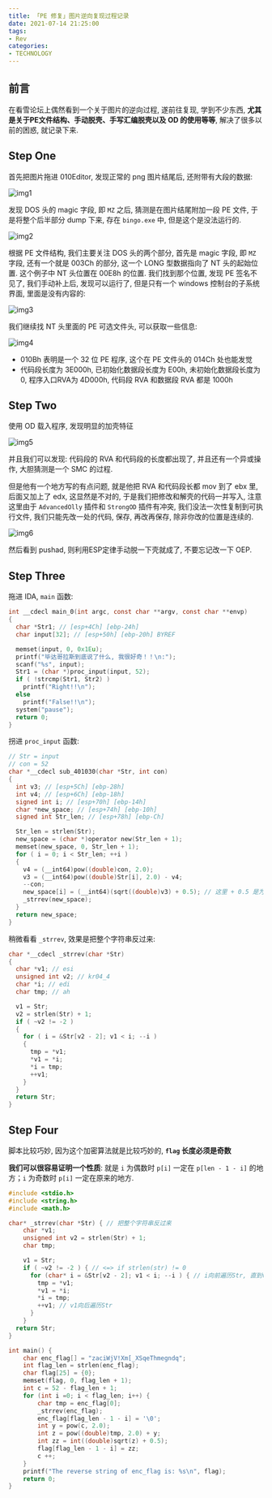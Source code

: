 ```yaml
---
title: 「PE 修复」图片逆向复现过程记录
date: 2021-07-14 21:25:00
tags:
- Rev
categories:
- TECHNOLOGY
---
```



<!-- more -->

## 前言

在看雪论坛上偶然看到一个关于图片的逆向过程, 遂前往复现, 学到不少东西, **尤其是关于PE文件结构、手动脱壳、手写汇编脱壳以及 OD 的使用等等**, 解决了很多以前的困惑, 就记录下来.

## Step One

首先把图片拖进 010Editor, 发现正常的 png 图片结尾后, 还附带有大段的数据:

![img1](https://z3.ax1x.com/2021/07/14/WeBZp8.png)

发现 DOS 头的 magic 字段, 即 `MZ` 之后, 猜测是在图片结尾附加一段 PE 文件, 于是将整个后半部分 dump 下来, 存在 `bingo.exe` 中, 但是这个是没法运行的.

![img2](https://z3.ax1x.com/2021/07/14/WeBEff.png)

根据 PE 文件结构, 我们主要关注 DOS 头的两个部分, 首先是 magic 字段, 即 `MZ` 字段, 还有一个就是 003Ch 的部分, 这一个 LONG 型数据指向了 NT 头的起始位置. 这个例子中 NT 头位置在 00E8h 的位置. 我们找到那个位置, 发现 PE 签名不见了, 我们手动补上后, 发现可以运行了, 但是只有一个 windows 控制台的子系统界面, 里面是没有内容的:

![img3](https://z3.ax1x.com/2021/07/14/WeDpCV.png)

我们继续找 NT 头里面的 PE 可选文件头, 可以获取一些信息:

![img4](https://z3.ax1x.com/2021/07/14/WeDLRK.png)

- 010Bh 表明是一个 32 位 PE 程序, 这个在 PE 文件头的 014Ch 处也能发觉
- 代码段长度为 3E000h, 已初始化数据段长度为 E00h, 未初始化数据段长度为 0, 程序入口RVA为 4D000h, 代码段 RVA 和数据段 RVA 都是 1000h

## Step Two

使用 OD 载入程序, 发现明显的加壳特征

![img5](https://z3.ax1x.com/2021/07/14/WeDOxO.md.png)

并且我们可以发现: 代码段的 RVA 和代码段的长度都出现了, 并且还有一个异或操作, 大胆猜测是一个 SMC 的过程.

但是他有一个地方写的有点问题, 就是他把 RVA 和代码段长都 mov 到了 ebx 里, 后面又加上了 edx, 这显然是不对的, 于是我们把修改和解壳的代码一并写入, 注意这里由于 `AdvancedOlly` 插件和 `StrongOD` 插件有冲突, 我们没法一次性复制到可执行文件, 我们只能先改一处的代码, 保存, 再改再保存, 除非你改的位置是连续的.

![img6](https://z3.ax1x.com/2021/07/14/WerUoR.md.png)

然后看到 pushad, 则利用ESP定律手动脱一下壳就成了, 不要忘记改一下 OEP.

## Step Three

拖进 IDA, `main` 函数:

```c
int __cdecl main_0(int argc, const char **argv, const char **envp)
{
  char *Str1; // [esp+4Ch] [ebp-24h]
  char input[32]; // [esp+50h] [ebp-20h] BYREF

  memset(input, 0, 0x1Eu);
  printf("毕达哥拉斯到底说了什么, 我很好奇！！\n:");
  scanf("%s", input);
  Str1 = (char *)proc_input(input, 52);
  if ( !strcmp(Str1, Str2) )
    printf("Right!!\n");
  else
    printf("False!!\n");
  system("pause");
  return 0;
}
```

拐进 `proc_input` 函数:

```c
// Str = input
// con = 52
char *__cdecl sub_401030(char *Str, int con)
{
  int v3; // [esp+5Ch] [ebp-28h]
  int v4; // [esp+6Ch] [ebp-18h]
  signed int i; // [esp+70h] [ebp-14h]
  char *new_space; // [esp+74h] [ebp-10h]
  signed int Str_len; // [esp+78h] [ebp-Ch]

  Str_len = strlen(Str);
  new_space = (char *)operator new(Str_len + 1);
  memset(new_space, 0, Str_len + 1);
  for ( i = 0; i < Str_len; ++i )
  {
    v4 = (__int64)pow((double)con, 2.0);
    v3 = (__int64)pow((double)Str[i], 2.0) - v4;
    --con;
    new_space[i] = (__int64)(sqrt((double)v3) + 0.5); // 这里 + 0.5 是为了保证进一位
    _strrev(new_space);
  }
  return new_space;
}
```

稍微看看 `_strrev`, 效果是把整个字符串反过来:

```c
char *__cdecl _strrev(char *Str)
{
  char *v1; // esi
  unsigned int v2; // kr04_4
  char *i; // edi
  char tmp; // ah

  v1 = Str;
  v2 = strlen(Str) + 1;
  if ( ~v2 != -2 )
  {
    for ( i = &Str[v2 - 2]; v1 < i; --i )
    {
      tmp = *v1;
      *v1 = *i;
      *i = tmp;
      ++v1;
    }
  }
  return Str;
}
```

## Step Four

脚本比较巧妙, 因为这个加密算法就是比较巧妙的, **`flag` 长度必须是奇数**

**我们可以很容易证明一个性质**: 就是 `i` 为偶数时 `p[i]` 一定在 `p[len - 1 - i]` 的地方；`i` 为奇数时 `p[i]` 一定在原来的地方.

```c
#include <stdio.h>
#include <string.h>
#include <math.h>

char* _strrev(char *Str) { // 把整个字符串反过来
    char *v1;
    unsigned int v2 = strlen(Str) + 1;
    char tmp;

    v1 = Str;
    if ( ~v2 != -2 ) { // <=> if strlen(str) != 0
      for (char* i = &Str[v2 - 2]; v1 < i; --i ) { // i向前遍历Str, 直到v1和i相遇
        tmp = *v1;
        *v1 = *i;
        *i = tmp;
        ++v1; // v1向后遍历Str
      }
    }
  return Str;
}

int main() {
    char enc_flag[] = "zaciWjV!Xm[_XSqeThmegndq";
    int flag_len = strlen(enc_flag);
    char flag[25] = {0};
    memset(flag, 0, flag_len + 1);
    int c = 52 - flag_len + 1;
    for (int i =0; i < flag_len; i++) {
        char tmp = enc_flag[0];
        _strrev(enc_flag);
        enc_flag[flag_len - 1 - i] = '\0';
        int y = pow(c, 2.0);
        int z = pow((double)tmp, 2.0) + y;
        int zz = int((double)sqrt(z) + 0.5);
        flag[flag_len - 1 - i] = zz;
        c ++;
    }
    printf("The reverse string of enc_flag is: %s\n", flag);
    return 0;
}
```
